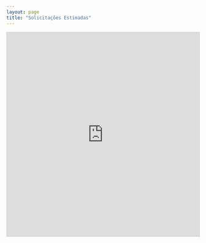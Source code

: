 ```yaml
---
layout: page
title: "Solicitações Estimadas"
---
```


<iframe class="airtable-embed" src="https://airtable.com/embed/shrhRSYJUPks2oSh5?backgroundColor=gray&viewControls=on" frameborder="0" onmousewheel="" width="100%" height="533" style="background: transparent; border: 1px solid #ccc;"></iframe>